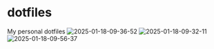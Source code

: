 # dotfiles
My personal dotfiles
![2025-01-18-09-36-52](https://github.com/user-attachments/assets/c129707c-5683-4a72-b33c-42e423df8fd2)
![2025-01-18-09-32-11](https://github.com/user-attachments/assets/b9dc3b7d-801a-4779-ab0d-cab4b089c243)
![2025-01-18-09-56-37](https://github.com/user-attachments/assets/443e169f-2ec5-4498-ad92-b7b219136c49)
